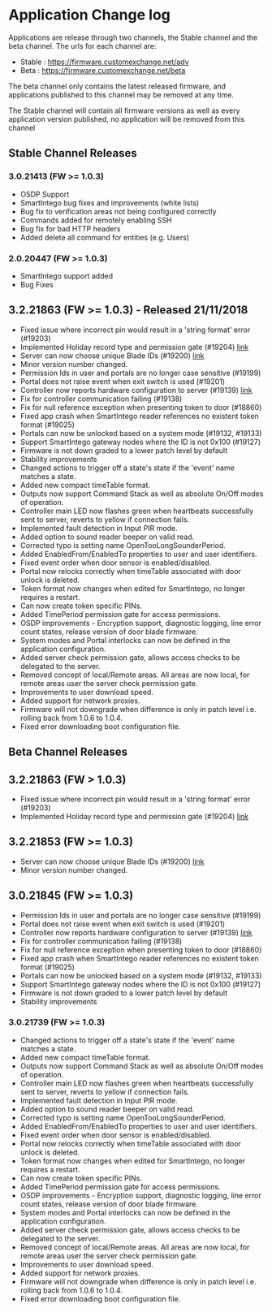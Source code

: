 # Application Change log

Applications are release through two channels, the Stable channel and the beta channel.  The urls for each channel are:

- Stable : https://firmware.customexchange.net/adv
- Beta : https://firmware.customexchange.net/beta

The beta channel only contains the latest released firmware, and applications published to this channel may be removed at any time.

The Stable channel will contain all firmware versions as well as every application version published, no application will be removed from this channel

## Stable Channel Releases

### 3.0.21413 (FW >= 1.0.3)

- OSDP Support 
- SmartIntego bug fixes and improvements (white lists)
- Bug fix to verification areas not being configured correctly
- Commands added for remotely enabling SSH
- Bug fix for bad HTTP headers
- Added delete all command for entities (e.g. Users)

### 2.0.20447 (FW >= 1.0.3)

- SmartIntego support added
- Bug Fixes

## 3.2.21863 (FW >= 1.0.3) - Released 21/11/2018

- Fixed issue where incorrect pin would result in a 'string format' error (#19203)
- Implemented Holiday record type and permission gate (#19204) [link](Entities/CommonHoliday.md)
- Server can now choose unique Blade IDs (#19200) [link](Entities/HardwareBlade.md)
- Minor version number changed.
- Permission Ids in user and portals are no longer case sensitive (#19199)
- Portal does not raise event when exit switch is used (#19201)
- Controller now reports hardware configuration to server (#19139) [link](API/DeviceHardwareReport.md)
- Fix for controller communication failing (#19138)
- Fix for null reference exception when presenting token to door (#18860)
- Fixed app crash when SmartIntego reader references no existent token format (#19025)
- Portals can now be unlocked based on a system mode (#19132, #19133)
- Support SmartIntego gateway nodes where the ID is not 0x100 (#19127)
- Firmware is not down graded to a lower patch level by default
- Stability improvements
- Changed actions to trigger off a state's state if the 'event' name matches a state.
- Added new compact timeTable format.​
- Outputs now support Command Stack as well as absolute On/Off modes of operation.​
- Controller main LED now flashes green when heartbeats successfully sent to server, reverts to yellow if connection fails.​
- Implemented fault detection in Input PIR mode.​
- Added option to sound reader beeper on valid read.​
- Corrected typo is setting name OpenTooLongSounderPeriod.​
- Added EnabledFrom/EnabledTo properties to user and user identifiers.​
- Fixed event order when door sensor is enabled/disabled​.
- Portal now relocks correctly when timeTable associated with door unlock is deleted​.
- Token format now changes when edited for SmartIntego, no longer requires a restart​.
- Can now create token specific PINs​.
- Added TimePeriod permission gate for access permissions.​
- OSDP improvements - Encryption support, diagnostic logging, line error count states, release version of door blade firmware​.
- System modes and Portal interlocks can now be defined in the application configuration.​
- Added server check permission gate, allows access checks to be delegated to the server.​
- Removed concept of local/Remote areas.  All areas are now local, for remote areas user the server check permission gate.​
- Improvements to user download speed.​
- Added support for network proxies.​
- Firmware will not downgrade when difference is only in patch level i.e. rolling back from 1.0.6 to 1.0.4.​
- Fixed error downloading boot configuration file.

## Beta Channel Releases

## 3.2.21863 (FW > 1.0.3)

- Fixed issue where incorrect pin would result in a 'string format' error (#19203)
- Implemented Holiday record type and permission gate (#19204) [link](Entities/CommonHoliday.md)

## 3.2.21853 (FW >= 1.0.3)

- Server can now choose unique Blade IDs (#19200) [link](Entities/HardwareBlade.md)
- Minor version number changed.

## 3.0.21845 (FW >= 1.0.3)

- Permission Ids in user and portals are no longer case sensitive (#19199)
- Portal does not raise event when exit switch is used (#19201)
- Controller now reports hardware configuration to server (#19139) [link](API/DeviceHardwareReport.md)
- Fix for controller communication failing (#19138)
- Fix for null reference exception when presenting token to door (#18860)
- Fixed app crash when SmartIntego reader references no existent token format (#19025)
- Portals can now be unlocked based on a system mode (#19132, #19133)
- Support SmartIntego gateway nodes where the ID is not 0x100 (#19127)
- Firmware is not down graded to a lower patch level by default
- Stability improvements

### 3.0.21739 (FW >= 1.0.3)

- Changed actions to trigger off a state's state if the 'event' name matches a state.
- Added new compact timeTable format.​
- Outputs now support Command Stack as well as absolute On/Off modes of operation.​
- Controller main LED now flashes green when heartbeats successfully sent to server, reverts to yellow if connection fails.​
- Implemented fault detection in Input PIR mode.​
- Added option to sound reader beeper on valid read.​
- Corrected typo is setting name OpenTooLongSounderPeriod.​
- Added EnabledFrom/EnabledTo properties to user and user identifiers.​
- Fixed event order when door sensor is enabled/disabled​.
- Portal now relocks correctly when timeTable associated with door unlock is deleted​.
- Token format now changes when edited for SmartIntego, no longer requires a restart​.
- Can now create token specific PINs​.
- Added TimePeriod permission gate for access permissions.​
- OSDP improvements - Encryption support, diagnostic logging, line error count states, release version of door blade firmware​.
- System modes and Portal interlocks can now be defined in the application configuration.​
- Added server check permission gate, allows access checks to be delegated to the server.​
- Removed concept of local/Remote areas.  All areas are now local, for remote areas user the server check permission gate.​
- Improvements to user download speed.​
- Added support for network proxies.​
- Firmware will not downgrade when difference is only in patch level i.e. rolling back from 1.0.6 to 1.0.4.​
- Fixed error downloading boot configuration file.
